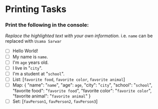 # Printing Tasks
### Print the following in the console:
_Replace the highlighted text with your own information._ i.e. `name` can be replaced with `Usama Sarwar`
- [ ] Hello World!
- [ ] My name is `name`.
- [ ] I'm `age` years old.
- [ ] I live in "`city`".
- [ ] I'm a student at "`school`".
- [ ] List: [`favorite food`, `favorite color`, `favorite animal`]
- [ ] Map: { "name": "`name`", "age": `age`, "city": "`city`", "school": "`school`", "favorite food": "`favorite food`", "favorite color": "`favorite color`", "favorite animal": "`favorite animal`" }
- [ ] Set: [`favPerson1`, `favPerson2`, `favPerson3`]
